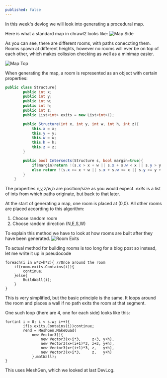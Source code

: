 ```yaml
---
published: false
---
```


In this week's devlog we will look into generating a procedural map.

<!--excerpt-->

Here is what a standard map in chrawl2 looks like:
![Map Side]()

As you can see, there are different rooms, with paths coneccting them. Rooms spawn at different heights, however no rooms will ever be on top of each other, which makes colission checking as well as a minimap easier. 

![Map Top]()

When generating the map, a room is represented as an object with certain properties:
```c#
public class Structure{
		public int x;
		public int y;
		public int w;
		public int h;
		public int z;
		public List<int> exits = new List<int>();

		public Structure(int x, int y, int w, int h, int z){
			this.x = x;
			this.y = y;
			this.w = w;
			this.h = h;
			this.z = z;
		}

		public bool Intersects(Structure s, bool margin=true){
			if(margin)return !(s.x > x + w || s.x + s.w < x || s.y > y + h || s.y + s.h < y);
			else return !(s.x >= x + w || s.x + s.w <= x || s.y >= y + h || s.y + s.h <= y);
		}
	}
```
The properties *x,y,z*/*w,h* are position/size as you would expect. *exits* is a list of 
ints from which paths originate, but back to that later.

At the start of generating a map, one room is placed at (0,0). All other rooms are placed according to this algorithm:

1. Choose random room
2. Choose random direction (N,E,S,W)





To explain this method we have to look at how rooms are built after they have been generated.
![Room Exits]()

To actual method for building rooms is too long for a blog post so instead, let me write it up in pseudocode

```
foreach(i in w*2+h*2){ //Once around the room
	if(room.exits.Contains(i)){
    	continue;
    }else{
    	BuildWall(i);
    }
}
```

This is very simplified, but the basic principle is the same. It loops around the room and places a wall if no path exits the room at that segment.

One such loop (there are 4, one for each side) looks like this:
```
for(int i = 0; i < s.w; i++){
		if(s.exits.Contains(i))continue;
		rend = MeshGen.MakeQuad(
			new Vector3[]{
				new Vector3(x+i*3,     z+3, y+h),
				new Vector3(x+(i+1)*3, z+3, y+h),
				new Vector3(x+(i+1)*3, z,   y+h),
				new Vector3(x+i*3,     z,   y+h)
			},matWall);
}
```

This uses MeshGen, which we looked at last DevLog. 